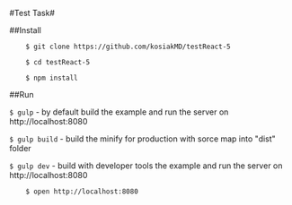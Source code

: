 
#Test Task#

##Install

        $ git clone https://github.com/kosiakMD/testReact-5
        
        $ cd testReact-5

        $ npm install

##Run

```$ gulp``` - by default build the example and run the server on http://localhost:8080

```$ gulp build``` - build the minify for production with sorce map into "dist" folder

```$ gulp dev``` - build with developer tools the example and run the server on http://localhost:8080

        $ open http://localhost:8080
